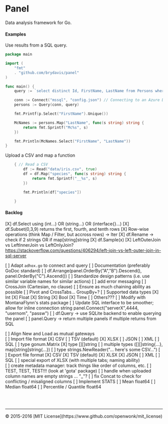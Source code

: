 # Panel

Data analysis framework for Go.

#### Examples

Use results from a SQL query. 
```go
package main

import (
	"fmt"
	. "github.com/brydavis/panel"
)

func main() {
	query := `select distinct Id, FirstName, LastName from Persons where FirstName like 'A%'`

	conn := Connect("mssql", "config.json") // Connecting to an Azure DB for example 
	persons := Query(conn, query)

	fmt.Printf(p.Select("FirstName").Unique())

	McNames := persons.Map("LastName", func(s string) string {
		return fmt.Sprintf("Mc%s", s)
	})

	fmt.Println(McNames.Select("FirstName", "LastName"))
}
```
Upload a CSV and map a function
```go
	{ // Read a CSV
		df := Read("data/iris.csv", true)
		df = df.Map("species", func(s string) string {
			return fmt.Sprintf("__%s", s)
		})

		fmt.Println(df["species"])

	}
```






#### Backlog
[X]	df.Select using (int...) OR (string...) OR (interface{}...) 
[X]	df.Subset(0,3,9) returns the first, fourth, and tenth rows
[X]	Row-wise operations (think Map / Filter, but accross rows) -> Iter
[X]	df.Rename -> check if 2 strings OR if map[string]string
[X]	df.Sample(x)
[X]	LeftOuterJoin vs LeftInnerJoin vs LeftOnlyJoin? https://stackoverflow.com/questions/406294/left-join-vs-left-outer-join-in-sql-server


[ ]	Adapt `adhox.go` to connect and query 
[ ]	Documentation (preferably GoDoc standard) 
[ ]	df.Arrange(panel.OrderBy("A","B").Descend(), panel.OrderBy("C").Ascend())
[ ]	Standardize design patterns (i.e. use similar variable names for similar actions)
[ ]	add error messaging
[ ]	CrossJoin (Cartesian, no clause)
[ ]	Ensure as much chaining ability as possible
[ ]	Pivot and CrossTabs... GroupBy+?
[ ]	Supported data types
		[X]	Int
		[X]	Float
		[X]	String
		[X]	Bool
		[X]	Time
		[ ]	Others???
[ ]	Modify with MontanaFlynn's stats package
[ ]	Update SQL interface to be smoother; allow for inline connection string panel.Connect("serverX",4444, "usernom", "passw")
[ ]	df.Query -> use SQLite backend to enable querying the panel
[ ]	panel.Query -> return multiple panels if multiple returns from SQL

[ ]	Align New and Load as mutual gateways  
[ ]	Import file format 
		[X]	CSV
		[ ]	TSV (default)
		[X]	XLSX
		[ ]	JSON
		[ ]	XML
		[ ]	SQL 
		[ ]	type gonum.Matrix
		[X]	type [][]string
		[ ]	multiple types ([][]string{...}, map[string]string{...})
		[ ]	type strings.NewReader("... here's some CSV...")
[ ]	Export file format 
		[X]	CSV
		[X]	TSV (default)
		[X]	XLSX
		[X]	JSON
		[ ]	XML
		[ ]	SQL 
[ ]	special export of XLSX (with multiple tabs; naming ability)		
[ ]	create metadata manager: track things like order of columns, etc.
[ ]	TEST, TEST, TEST!!! (look at 'gota' package)
[ ]	handle when uploaded column names are empty strings ... "_"?
[ ]	fix Concat to check for conflicting / misaligned columns
[ ]	Implement STATS
		[ ]	Mean float64
		[ ]	Median float64
		[ ]	Percentile / Quantile float64
		


<br>
<br>

<hr>
&copy; 2015-2016 
[MIT License](https://www.github.com/openwonk/mit_license)

